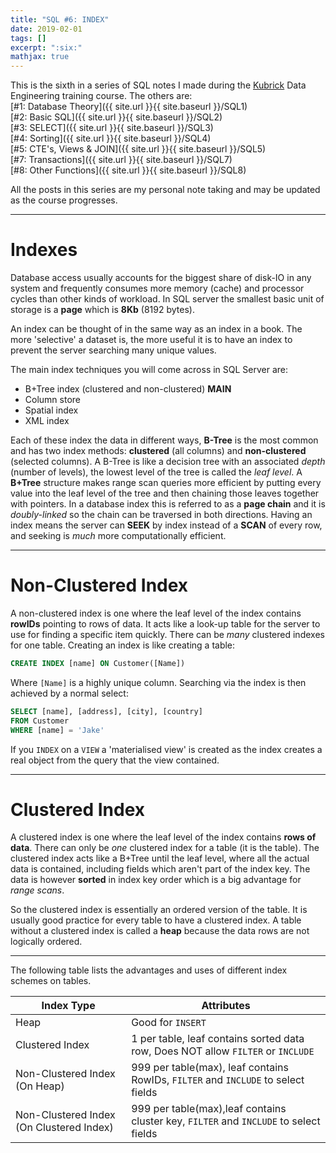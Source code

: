 ```yaml
---
title: "SQL #6: INDEX"
date: 2019-02-01
tags: []
excerpt: ":six:"
mathjax: true
---
```


This is the sixth in a series of SQL notes I made during the [Kubrick](https://kubrickgroup.com/) Data Engineering training course. The others are:  
[#1: Database Theory]({{ site.url }}{{ site.baseurl }}/SQL1)  
[#2: Basic SQL]({{ site.url }}{{ site.baseurl }}/SQL2)  
[#3: SELECT]({{ site.url }}{{ site.baseurl }}/SQL3)  
[#4: Sorting]({{ site.url }}{{ site.baseurl }}/SQL4)  
[#5: CTE's, Views & JOIN]({{ site.url }}{{ site.baseurl }}/SQL5)  
[#7: Transactions]({{ site.url }}{{ site.baseurl }}/SQL7)  
[#8: Other Functions]({{ site.url }}{{ site.baseurl }}/SQL8)  

All the posts in this series are my personal note taking and may be updated as the course progresses.  

---
# Indexes
Database access usually accounts for the biggest share of disk-IO in any system and frequently consumes more memory (cache) and processor cycles than other kinds of workload. In SQL server the smallest basic unit of storage is a **page** which is **8Kb** (8192 bytes).  

An index can be thought of in the same way as an index in a book.  The more 'selective' a dataset is, the more useful it is to have an index to prevent the server searching many unique values.  

The main index techniques you will come across in SQL Server are:  
- B+Tree index (clustered and non-clustered) **MAIN**  
- Column store  
- Spatial index  
- XML index  

Each of these index the data in different ways, **B-Tree** is the most common and has two index methods: **clustered** (all columns) and **non-clustered** (selected columns). A B-Tree is like a decision tree with an associated *depth* (number of levels), the lowest level of the tree is called the *leaf level*. A **B+Tree** structure makes range scan queries more efficient by putting every value into the leaf level of the tree and then chaining those leaves together with pointers. In a database index this is referred to as a **page chain** and it is *doubly-linked* so the chain can be traversed in both directions. Having an index means the server can **SEEK** by index instead of a **SCAN** of every row, and seeking is *much* more computationally efficient.   

---
# Non-Clustered Index
A non-clustered index is one where the leaf level of the index contains **rowIDs** pointing to rows of data. It acts like a look-up table for the server to use for finding a specific item quickly. There can be *many* clustered indexes for one table. Creating an index is like creating a table:  

```sql
CREATE INDEX [name] ON Customer([Name])
```  

Where `[Name]` is a highly unique column. Searching via the index is then achieved by a normal select:  
```sql
SELECT [name], [address], [city], [country]
FROM Customer
WHERE [name] = 'Jake'
```  

If you `INDEX` on a `VIEW` a 'materialised view' is created as the index creates a real object from the query that the view contained. 

---
# Clustered Index 
A clustered index is one where the leaf level of the index contains **rows of data**. There can only be *one* clustered index for a table (it is the table). The clustered index acts like a B+Tree until the leaf level, where all the actual data is contained, including fields which aren't part of the index key. The data is however **sorted** in index key order which is a big advantage for *range scans*.  

So the clustered index is essentially an ordered version of the table. It is usually good practice for every table to have a clustered index. A table without a clustered index is called a **heap** because the data rows are not logically ordered.

---
The following table lists the advantages and uses of different index schemes on tables. 

|Index Type|Attributes|
|---|---|
|Heap|Good for `INSERT`|
|Clustered Index|1 per table, leaf contains sorted data row, Does NOT allow `FILTER` or `INCLUDE`|
|Non-Clustered Index (On Heap)|999 per table(max), leaf contains RowIDs, `FILTER` and `INCLUDE` to select fields|
|Non-Clustered Index (On Clustered Index)|999 per table(max),leaf contains cluster key, `FILTER` and `INCLUDE` to select fields|